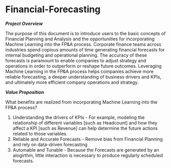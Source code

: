 # Financial-Forecasting

***Project Overview***

  The purpose of this document is to introduce users to the basic concepts of Financial Planning and Analysis and the opportunities for incorporating Machine Learning into the FP&A process. Corporate finance teams across industries spend copious amounts of time generating financial forecasts for internal budgeting and operational planning. The accuracy of these forecasts is paramount to enable companies to adjust strategy and operations in order to outperform or reshape future outcomes. Leveraging Machine Learning in the FP&A process helps companies achieve more reliable forecasting, a deeper understanding of business drivers and KPIs, and ultimately more efficient company operations and strategy. 
  
***Value Proposition***
  
What benefits are realized from incorporating Machine Learning into the FP&A process?
1. Understanding the drivers of KPIs
        - For example, modeling the relationship of different variables [such as Headcount] and how they affect a KPI [such as Revenue] can help determine the future actions related to those variables. 
2. Reliable and Accurate Forecasts
        - Remove bias from Financial Planning and rely on data-driven forecasting
3. Automable and Tunable
        - Because the Forecasts are generated by an alogirthm, little interaction is necessary to produce regularly scheduled forecasts.

